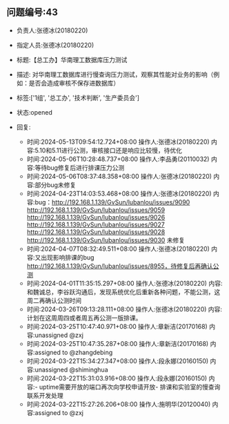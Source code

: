 ## 问题编号:43
- 负责人:张德冰(20180220)
- 指定人员:张德冰(20180220)
- 标题:【总工办】华南理工数据库压力测试
- 描述:
对华南理工数据库进行慢查询压力测试，观察其性能对业务的影响（例如：是否会造成审核不保存进数据库）

- 标签:['1组', '总工办', '技术判断', '生产委员会']
- 状态:opened
- 回复:
    - 时间:2024-05-13T09:54:12.724+08:00
      操作人:张德冰(20180220)
      内容:5.10和5.11进行公测，审核接口还是响应比较慢，待优化
    - 时间:2024-05-06T10:28:48.737+08:00
      操作人:李品勇(20110032)
      内容:等待bug修复后进行排课压力公测
    - 时间:2024-05-06T08:37:48.358+08:00
      操作人:张德冰(20180220)
      内容:部分bug未修复
    - 时间:2024-04-23T14:03:53.468+08:00
      操作人:张德冰(20180220)
      内容:bug：http://192.168.1.139/GvSun/lubanlou/issues/9090  http://192.168.1.139/GvSun/lubanlou/issues/9059  http://192.168.1.139/GvSun/lubanlou/issues/9026  http://192.168.1.139/GvSun/lubanlou/issues/9027  http://192.168.1.139/GvSun/lubanlou/issues/9028  http://192.168.1.139/GvSun/lubanlou/issues/9030  未修复
    - 时间:2024-04-07T08:32:49.511+08:00
      操作人:张德冰(20180220)
      内容:又出现影响排课的bug http://192.168.1.139/GvSun/lubanlou/issues/8955，待修复后再确认公测
    - 时间:2024-04-01T11:35:15.297+08:00
      操作人:张德冰(20180220)
      内容:和魏诚总，李谷跃沟通后，发现系统优化后重新各种问题，不能公测，这周二再确认公测时间
    - 时间:2024-03-26T09:13:28.111+08:00
      操作人:张德冰(20180220)
      内容:计划在这周周四或者周五再公测一版排课。
    - 时间:2024-03-25T10:47:40.971+08:00
      操作人:章新洁(20170168)
      内容:unassigned @zxj
    - 时间:2024-03-25T10:47:35.287+08:00
      操作人:章新洁(20170168)
      内容:assigned to @zhangdebing
    - 时间:2024-03-22T15:34:27.347+08:00
      操作人:段永娜(20160150)
      内容:unassigned @shiminghua
    - 时间:2024-03-22T15:31:03.916+08:00
      操作人:段永娜(20160150)
      内容:- uptime需要开放的端口再次向学校申请开放- 排课和实验室的慢查询联系开发处理
    - 时间:2024-03-22T15:27:26.206+08:00
      操作人:施明华(20120040)
      内容:assigned to @zxj